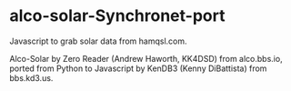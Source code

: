 # alco-solar-Synchronet-port

Javascript to grab solar data from hamqsl.com.

Alco-Solar by Zero Reader (Andrew Haworth, KK4DSD) from alco.bbs.io, ported from Python to Javascript by KenDB3 (Kenny DiBattista) from bbs.kd3.us.
